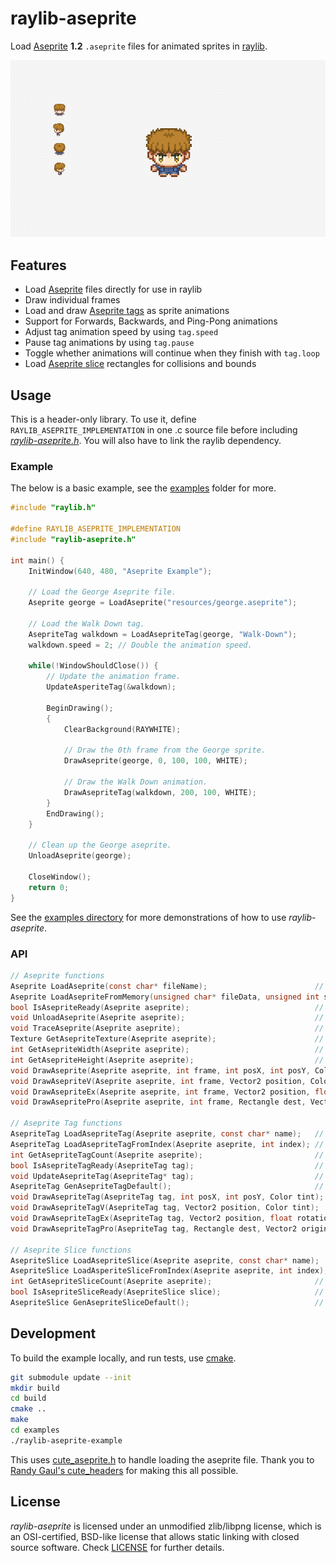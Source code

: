 # raylib-aseprite

Load [Aseprite](https://www.aseprite.org) **1.2** `.aseprite` files for animated sprites in [raylib](https://www.raylib.com).

![examples/raylib-aseprite-example.gif](examples/raylib-aseprite-example.gif)

## Features

- Load [Aseprite](https://www.aseprite.org/) files directly for use in raylib
- Draw individual frames
- Load and draw [Aseprite tags](https://www.aseprite.org/docs/tags/) as sprite animations
- Support for Forwards, Backwards, and Ping-Pong animations
- Adjust tag animation speed by using `tag.speed`
- Pause tag animations by using `tag.pause`
- Toggle whether animations will continue when they finish with `tag.loop`
- Load [Aseprite slice](https://www.aseprite.org/docs/slices/) rectangles for collisions and bounds

## Usage

This is a header-only library. To use it, define `RAYLIB_ASEPRITE_IMPLEMENTATION` in one .c source file before including [*raylib-aseprite.h*](include). You will also have to link the raylib dependency.

### Example

The below is a basic example, see the [examples](examples) folder for more.

``` c
#include "raylib.h"

#define RAYLIB_ASEPRITE_IMPLEMENTATION
#include "raylib-aseprite.h"

int main() {
    InitWindow(640, 480, "Aseprite Example");

    // Load the George Aseprite file.
    Aseprite george = LoadAseprite("resources/george.aseprite");

    // Load the Walk Down tag.
    AsepriteTag walkdown = LoadAsepriteTag(george, "Walk-Down");
    walkdown.speed = 2; // Double the animation speed.

    while(!WindowShouldClose()) {
        // Update the animation frame.
        UpdateAsperiteTag(&walkdown);

        BeginDrawing();
        {
            ClearBackground(RAYWHITE);

            // Draw the 0th frame from the George sprite.
            DrawAseprite(george, 0, 100, 100, WHITE);

            // Draw the Walk Down animation.
            DrawAsepriteTag(walkdown, 200, 100, WHITE);
        }
        EndDrawing();
    }

    // Clean up the George aseprite.
    UnloadAseprite(george);

    CloseWindow();
    return 0;
}
```

See the [examples directory](examples) for more demonstrations of how to use *raylib-aseprite*.

### API

``` c
// Aseprite functions
Aseprite LoadAseprite(const char* fileName);                        // Load an .aseprite file
Aseprite LoadAsepriteFromMemory(unsigned char* fileData, unsigned int size);  // Load an aseprite file from memory
bool IsAsepriteReady(Aseprite aseprite);                            // Check if the given Aseprite was loaded successfully
void UnloadAseprite(Aseprite aseprite);                             // Unloads the aseprite file
void TraceAseprite(Aseprite aseprite);                              // Display all information associated with the aseprite
Texture GetAsepriteTexture(Aseprite aseprite);                      // Retrieve the raylib texture associated with the aseprite
int GetAsepriteWidth(Aseprite aseprite);                            // Get the width of the sprite
int GetAsepriteHeight(Aseprite aseprite);                           // Get the height of the sprite
void DrawAseprite(Aseprite aseprite, int frame, int posX, int posY, Color tint);
void DrawAsepriteV(Aseprite aseprite, int frame, Vector2 position, Color tint);
void DrawAsepriteEx(Aseprite aseprite, int frame, Vector2 position, float rotation, float scale, Color tint);
void DrawAsepritePro(Aseprite aseprite, int frame, Rectangle dest, Vector2 origin, float rotation, Color tint);

// Aseprite Tag functions
AsepriteTag LoadAsepriteTag(Aseprite aseprite, const char* name);   // Load an Aseprite tag animation sequence
AsepriteTag LoadAsepriteTagFromIndex(Aseprite aseprite, int index); // Load an Aseprite tag animation sequence from its index
int GetAsepriteTagCount(Aseprite aseprite);                         // Get the total amount of available tags
bool IsAsepriteTagReady(AsepriteTag tag);                           // Check if the given Aseprite tag was loaded successfully
void UpdateAsepriteTag(AsepriteTag* tag);                           // Update the tag animation frame
AsepriteTag GenAsepriteTagDefault();                                // Generate an empty Tag with sane defaults
void DrawAsepriteTag(AsepriteTag tag, int posX, int posY, Color tint);
void DrawAsepriteTagV(AsepriteTag tag, Vector2 position, Color tint);
void DrawAsepriteTagEx(AsepriteTag tag, Vector2 position, float rotation, float scale, Color tint);
void DrawAsepriteTagPro(AsepriteTag tag, Rectangle dest, Vector2 origin, float rotation, Color tint);

// Aseprite Slice functions
AsepriteSlice LoadAsepriteSlice(Aseprite aseprite, const char* name);   // Load a slice from an Aseprite based on its name.
AsepriteSlice LoadAsperiteSliceFromIndex(Aseprite aseprite, int index); // Load a slice from an Aseprite based on its index.
int GetAsepriteSliceCount(Aseprite aseprite);                       // Get the amount of slices that are defined in the Aseprite.
bool IsAsepriteSliceReady(AsepriteSlice slice);                     // Return whether or not the given slice was found.
AsepriteSlice GenAsepriteSliceDefault();                            // Generate empty Aseprite slice data.
```

## Development

To build the example locally, and run tests, use [cmake](https://cmake.org/).

``` bash
git submodule update --init
mkdir build
cd build
cmake ..
make
cd examples
./raylib-aseprite-example
```

This uses [cute_aseprite.h](https://github.com/RandyGaul/cute_headers/blob/master/cute_aseprite.h) to handle loading the aseprite file. Thank you to [Randy Gaul's cute_headers](https://github.com/RandyGaul/cute_headers) for making this all possible.

## License

*raylib-aseprite* is licensed under an unmodified zlib/libpng license, which is an OSI-certified, BSD-like license that allows static linking with closed source software. Check [LICENSE](LICENSE) for further details.
